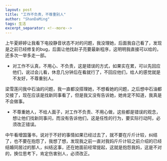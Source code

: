```yaml
---
layout: post
title: "工作不负责，不尊重别人"
author: "ShanDaMing"
tags: 生活
excerpt_separator: <!--more-->
---
```


上午夏婷婷让我看下电投静音状态不对的问题，<!--more-->我没理她，后面我自己看了，发现是之前已经修复的bug，后面让他找赵子亮要最新程序，这明明我直接可以给的，还多次一举多走一部。
* 对工作不认真，不用心、不负责，这是错误的方式，如果实在累，可以先回应他们，说过会儿看，休息几分钟后在看就行了，不回应他们，给人的感觉就是不友好，不尊重别人。

梁雪莲问我中石油的问题，我一直都没搭理她，不想看她的问题，之后想中石油都交接了，现在应该是找新同事看了，但是我又没有告诉她，她肯定不知道，我真是不会做事。
* 不尊重她人，不给人面子，对工作不负责、不用心做，这些都是错误的观念，想让他们找新同事问，而没有告诉他们，这是任性的行为，要实际行动阿，必须改正错误。

中午看增国藩书，说对于不好的事情如果已经过去了，就不要在斤斤计较，纠结了，也不要在抱怨了，我想了想，发现我之前一直对我妈斤斤计较之前介绍的已经结婚同居过的那人，纠结这事，还在她面前经常提起，这就是抱怨我妈，这是不对的，换位思考下，肯定伤害别人，必须改正。
